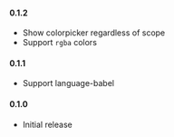 #### 0.1.2

* Show colorpicker regardless of scope
* Support `rgba` colors

#### 0.1.1

* Support language-babel

#### 0.1.0

* Initial release
